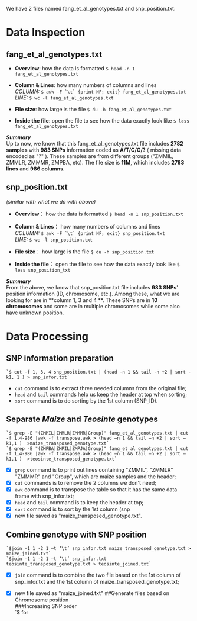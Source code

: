 We have 2 files named fang_et_al_genotypes.txt and snp_position.txt.  

# Data Inspection  
## fang\_et\_al\_genotypes.txt  
  
- **Overview**: how the data is formatted `$ head -n 1  fang_et_al_genotypes.txt`

- **Column & Lines**: how many numbers of columns and lines   
_COLUMN:_  ``$ awk -F `\t` {print NF; exit} fang_et_al_genotypes.txt ``   
_LINE:_  `$ wc -l fang_et_al_genotypes.txt`

- **File size**: how large is the file `$ du -h fang_et_al_genotypes.txt `

- **Inside the file**: open the file to see how the data exactly look like `$ less fang_et_al_genotypes.txt`

**_Summary_**  
Up to now, we know that this fang\_et\_al\_genotypes.txt file includes **2782 samples** with **983 SNPs** information coded as **A/T/C/G/?** ( missing data encoded as "?" ). These samples are from different groups ("ZMMIL, ZMMLR, ZMMMR, ZMPBA, etc). The file size is **11M**, which includes **2783 lines** and **986 columns**.  



## snp_position.txt

_(similar with what we do with above)_  
 
- **Overview**： how the data is formatted `$ head -n 1 snp_position.txt`  
	
- **Column & Lines**： how many numbers of columns and lines   
_COLUMN:_  ``$ awk -F `\t` {print NF; exit} snp_position.txt ``   
_LINE:_  `$ wc -l snp_position.txt`  

- **File size**： how large is the file `$ du -h snp_position.txt`

- **Inside the file**： open the file to see how the data exactly look like `$ less snp_position_txt`  
	
**_Summary_**  
From the above, we know that snp\_position.txt file includes **983 SNPs**' position information (ID, chromosome, etc.). Among these, what we are looking for are in **column 1, 3 and 4 **. These SNPs are in **10 chromosomes** and some are in multiple chromosomes while some also have unknown position.

# Data Processing  

## SNP information preparation  
    
	`$ cut -f 1, 3, 4 snp_position.txt | (head -n 1 && tail -n +2 | sort -k1, 1 ) > snp_infor.txt`  
  
 -  `cut` command is to extract three needed columns from the original file;   
 -  `head` and `tail` commands help us keep the header at top when sorting;  
 -  `sort` command is to do sorting by the 1st column (SNP_ID).    
## Separate _Maize_ and _Teosinte_ genotypes   
	`$ grep -E "(ZMMIL|ZMMLR|ZMMMR|Group)" fang_et_al_genotypes.txt | cut -f 1,4-986 |awk -f transpose.awk > (head –n 1 && tail –n +2 | sort –k1,1 )  >maize_transposed_genotype.txt`  
	`$ grep -E "(ZMPBA|ZMPIL|ZMPJA|Group)" fang_et_al_genotypes.txt | cut -f 1,4-986 |awk -f transpose.awk > (head –n 1 && tail –n +2 | sort –k1,1 )  >teosinte_transposed_genotype.txt`  
 - [x] `grep` command is to print out lines containing "ZMMIL", "ZMMLR" "ZMMMR" and "Group", which are maize samples and the header; 
 - [x] `cut` commands is to remove the 2 columns we don't need;
 - [x] `awk` command is to transpose the table so that it has the same data frame with snp_infor.txt;
 - [x] `head` and `tail` command is to keep the header at top;
 - [x] `sort` command is to sort by the 1st column (snp
 - [x] new file saved as "maize\_transposed\_genotype.txt".  

## Combine genotype with SNP position      
	`$join -1 1 -2 1 –t ‘\t’ snp_infor.txt maize_transposed_genotype.txt > maize_joined.txt`  
	`$join -1 1 -2 1 –t ‘\t’ snp_infor.txt teosinte_transposed_genotype.txt > teosinte_joined.txt`				
 - [x] `join` command is to combine the two file based on the 1st column of snp_infor.txt and the 1st column of maize_transposed_genotype.txt; 
 - [x] new file saved as "maize_joined.txt"
##Generate files based on Chromosome position  
###Increasing SNP order  
`$ for 
 

&emsp;